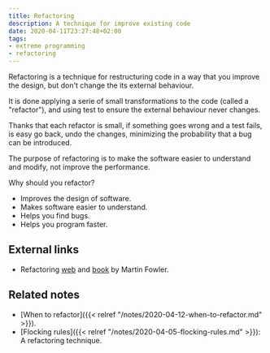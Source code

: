 ```yaml
---
title: Refactoring
description: A technique for improve existing code
date: 2020-04-11T23:27:48+02:00
tags:
- extreme programming
- refactoring
---
```


Refactoring is a technique for restructuring code in a way that you improve the design, but don't change the its external behaviour.

It is done applying a serie of small transformations to the code (called a "refactor"), and using test to ensure the external behaviour never changes.

Thanks that each refactor is small, if something goes wrong and a test fails, is easy go back, undo the changes, minimizing the probability that a bug can be introduced.

The purpose of refactoring is to make the software easier to understand and modify, not improve the performance.

Why should you refactor?

* Improves the design of software.
* Makes software easier to understand.
* Helps you find bugs.
* Helps you program faster.

## External links
* Refactoring [web](https://www.refactoring.com/) and [book](https://www.amazon.com/Refactoring-Improving-Design-Existing-Code/dp/0201485672) by Martin Fowler.

## Related notes
* [When to refactor]({{< relref "/notes/2020-04-12-when-to-refactor.md" >}}).
* [Flocking rules]({{< relref "/notes/2020-04-05-flocking-rules.md" >}}): A refactoring technique.

